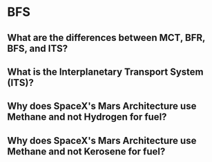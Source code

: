 # BFS

## What are the differences between MCT, BFR, BFS, and ITS?



## What is the Interplanetary Transport System (ITS)?



## Why does SpaceX's Mars Architecture use Methane and not Hydrogen for fuel?



## Why does SpaceX's Mars Architecture use Methane and not Kerosene for fuel?